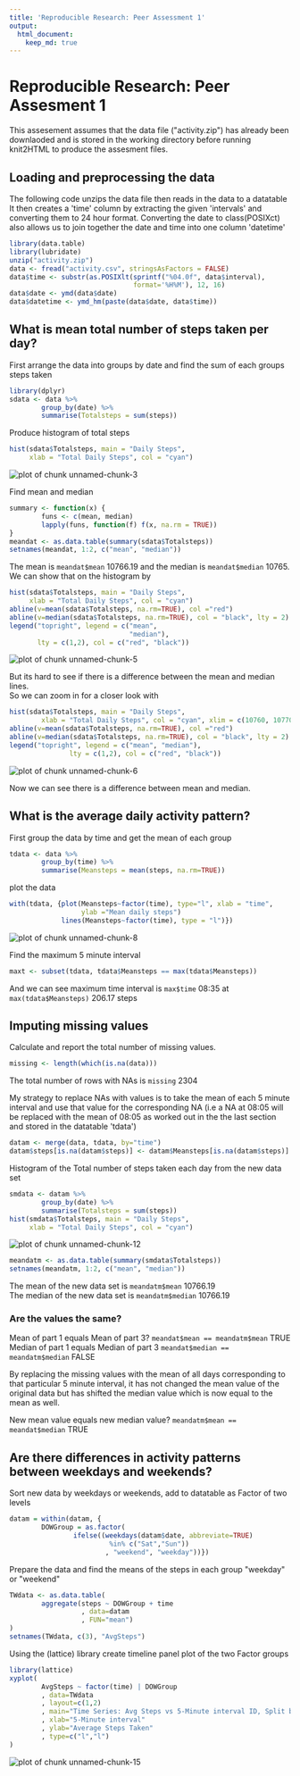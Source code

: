 ```yaml
---
title: 'Reproducible Research: Peer Assessment 1'
output:
  html_document:
    keep_md: true
---
```

# Reproducible Research: Peer Assesment 1

This assesement assumes that the data file ("activity.zip") has already been downlaoded and is stored in the working directory before running knit2HTML to produce the assesment files.

## Loading and preprocessing the data

The following code unzips the data file then reads in the data to a datatable 
It then creates a 'time' column by extracting the given 'intervals' and converting them to 24 hour format.
Converting the date to class(POSIXct) also allows us to join together the date and time into one column 'datetime'


```r
library(data.table)
library(lubridate)
unzip("activity.zip")
data <- fread("activity.csv", stringsAsFactors = FALSE)
data$time <- substr(as.POSIXlt(sprintf("%04.0f", data$interval), 
                               format='%H%M'), 12, 16)
data$date <- ymd(data$date)
data$datetime <- ymd_hm(paste(data$date, data$time))
```


## What is mean total number of steps taken per day?

First arrange the data into groups by date and find the sum of each groups steps taken


```r
library(dplyr)
sdata <- data %>%
        group_by(date) %>%
        summarise(Totalsteps = sum(steps))
```

Produce histogram of total steps    
     

```r
hist(sdata$Totalsteps, main = "Daily Steps",
     xlab = "Total Daily Steps", col = "cyan")
```

![plot of chunk unnamed-chunk-3](figure/unnamed-chunk-3-1.png) 

Find mean and median


```r
summary <- function(x) {
        funs <- c(mean, median)
        lapply(funs, function(f) f(x, na.rm = TRUE))
}
meandat <- as.data.table(summary(sdata$Totalsteps))
setnames(meandat, 1:2, c("mean", "median"))
```

The mean is `meandat$mean` 10766.19 and the median is `meandat$median` 10765.  
We can show that on the histogram by


```r
hist(sdata$Totalsteps, main = "Daily Steps",
     xlab = "Total Daily Steps", col = "cyan")
abline(v=mean(sdata$Totalsteps, na.rm=TRUE), col ="red")
abline(v=median(sdata$Totalsteps, na.rm=TRUE), col = "black", lty = 2)
legend("topright", legend = c("mean",
                              "median"), 
       lty = c(1,2), col = c("red", "black"))
```

![plot of chunk unnamed-chunk-5](figure/unnamed-chunk-5-1.png) 

But its hard to see if there is a difference between the mean and median lines.  
So we can zoom in for a closer look with


```r
hist(sdata$Totalsteps, main = "Daily Steps",
        xlab = "Total Daily Steps", col = "cyan", xlim = c(10760, 10770))
abline(v=mean(sdata$Totalsteps, na.rm=TRUE), col ="red")
abline(v=median(sdata$Totalsteps, na.rm=TRUE), col = "black", lty = 2)
legend("topright", legend = c("mean", "median"), 
               lty = c(1,2), col = c("red", "black"))
```

![plot of chunk unnamed-chunk-6](figure/unnamed-chunk-6-1.png) 

Now we can see there is a difference between mean and median.

## What is the average daily activity pattern?

First group the data by time and get the mean of each group


```r
tdata <- data %>%
        group_by(time) %>%
        summarise(Meansteps = mean(steps, na.rm=TRUE)) 
```

plot the data


```r
with(tdata, {plot(Meansteps~factor(time), type="l", xlab = "time", 
                  ylab ="Mean daily steps")
             lines(Meansteps~factor(time), type = "l")})
```

![plot of chunk unnamed-chunk-8](figure/unnamed-chunk-8-1.png) 

Find the maximum 5 minute interval


```r
maxt <- subset(tdata, tdata$Meansteps == max(tdata$Meansteps))
```

And we can see maximum time interval is `max$time` 08:35 at `max(tdata$Meansteps)` 206.17 steps


## Imputing missing values

Calculate and report the total number of missing values.

```r
missing <- length(which(is.na(data)))
```
The total number of rows with NAs is `missing` 2304

My strategy to replace NAs with values is to take the mean of each 5 minute interval and use that value for the corresponding NA (i.e a NA at 08:05 will be replaced with the mean of 08:05 as worked out in the the last section and stored in the datatable 'tdata')


```r
datam <- merge(data, tdata, by="time")
datam$steps[is.na(datam$steps)] <- datam$Meansteps[is.na(datam$steps)]
```

Histogram of the Total number of steps taken each day from the new data set


```r
smdata <- datam %>%
        group_by(date) %>%
        summarise(Totalsteps = sum(steps))
hist(smdata$Totalsteps, main = "Daily Steps",
     xlab = "Total Daily Steps", col = "cyan")
```

![plot of chunk unnamed-chunk-12](figure/unnamed-chunk-12-1.png) 

```r
meandatm <- as.data.table(summary(smdata$Totalsteps))
setnames(meandatm, 1:2, c("mean", "median"))
```

The mean of the new data set is `meandatm$mean` 10766.19  
The median of the new data set is `meandatm$median` 10766.19

### Are the values the same?

Mean of part 1 equals Mean of part 3? `meandat$mean == meandatm$mean` TRUE  
Median of part 1 equals Median of part 3 `meandat$median == meandatm$median` FALSE

By replacing the missing values with the mean of all days corresponding to that particular 5 minute interval, it has not changed the mean value of the original data but has shifted the median value which is now equal to the mean as well.

New mean value equals new median value? `meandatm$mean == meandat$median` TRUE


## Are there differences in activity patterns between weekdays and weekends?

Sort new data by weekdays or weekends, add to datatable as Factor of two levels


```r
datam = within(datam, {
        DOWGroup = as.factor( 
                ifelse((weekdays(datam$date, abbreviate=TRUE) 
                         %in% c("Sat","Sun")) 
                        , "weekend", "weekday"))})
```

Prepare the data and find the means of the steps in each group "weekday" or "weekend"


```r
TWdata <- as.data.table(
        aggregate(steps ~ DOWGroup + time 
                  , data=datam
                  , FUN="mean")
)
setnames(TWdata, c(3), "AvgSteps")
```

Using the (lattice) library create timeline panel plot of the two Factor groups


```r
library(lattice)
xyplot(
        AvgSteps ~ factor(time) | DOWGroup
        , data=TWdata
        , layout=c(1,2)
        , main="Time Series: Avg Steps vs 5-Minute interval ID, Split by DOW Group"
        , xlab="5-Minute interval"
        , ylab="Average Steps Taken"
        , type=c("l","l")
)
```

![plot of chunk unnamed-chunk-15](figure/unnamed-chunk-15-1.png) 

